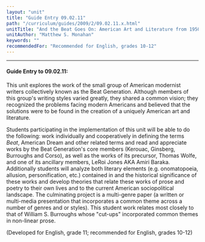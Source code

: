 ```yaml
---
layout: "unit"
title: "Guide Entry 09.02.11"
path: "/curriculum/guides/2009/2/09.02.11.x.html"
unitTitle: "And the Beat Goes On: American Art and Literature from 1950 to Present"
unitAuthor: "Matthew S. Monahan"
keywords: ""
recommendedFor: "Recommended for English, grades 10-12"
---
```

<body>
<hr/>
<h4>
Guide Entry to 09.02.11:
</h4>
<p>This unit explores the work of the small group of American modernist writers collectively known as the Beat Generation. Although members of this group's writing styles varied greatly, they shared a common vision; they recognized the problems facing modern Americans and believed that the solutions were to be found in the creation of a uniquely American art and literature.</p>
<p>
Students participating in the implementation of this unit will be able to do the following: work individually and cooperatively in defining the terms <i>Beat</i>, American Dream and other related terms and read and appreciate works by the Beat Generation's core members (Kerouac, Ginsberg, Burroughs and Corso), as well as the works of its precursor, Thomas Wolfe, and one of its ancillary members, LeRoi Jones AKA Amiri Baraka. Additionally students will analyze both literary elements (e.g. onomatopoeia, allusion, personification, etc.) contained in and the historical significance of these works and develop theories that relate these works of prose and poetry to their own lives and to the current American sociopolitical landscape. The culminating project is a multi-genre paper (a written or multi-media presentation that incorporates a common theme across a number of genres and or styles). This student work relates most closely to that of William S. Burroughs whose "cut-ups" incorporated common themes in non-linear prose.</p>
<p>
(Developed for English, grade 11; recommended for English, grades 10-12)
</p>
</body>
